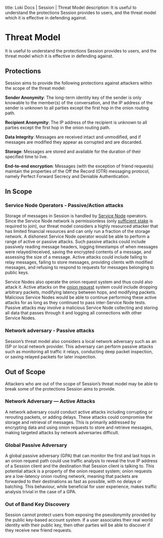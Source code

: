 title: Loki Docs | Session | Threat Model
description: It is useful to understand the protections Session provides to users, and the threat model which it is effective in defending against.

# Threat Model 

It is useful to understand the protections Session provides to users, and the threat model which it is effective in defending against.

## Protections

Session aims to provide the following protections against attackers within the scope of the threat model:

**Sender Anonymity**: The long-term identity key of the sender is only knowable to the member(s) of the conversation, and the IP address of the sender is unknown to all parties except the first hop in the onion routing path.

**Recipient Anonymity**: The IP address of the recipient is unknown to all parties except the first hop in the onion routing path.

**Data Integrity**: Messages are received intact and unmodified, and if messages are modified they appear as corrupted and are discarded.

**Storage**: Messages are stored and available for the duration of their specified time to live.

**End-to-end encryption**: Messages (with the exception of friend requests) maintain the properties of the Off the Record (OTR) messaging protocol, namely Perfect Forward Secrecy and Deniable Authentication.

## In Scope

### Service Node Operators - Passive/Action attacks

Storage of messages in Session is handled by [Service Node](../../../ServiceNodes/SNOverview/) operators. Since the Service Node network is permissionless (only [sufficient stake](../../../ServiceNodes/StakingRequirement/) is required to join), our threat model considers a highly resourced attacker that has limited financial resources and can only run a fraction of the storage network. A dishonest Service Node operator would be able to perform a range of active or passive attacks. Such passive attacks could include passively reading message headers, logging timestamps of when messages were relayed/received, saving the encrypted contents of a message, and assessing the size of a message. Active attacks could include failing to relay messages, failing to store messages, providing clients with modified messages, and refusing to respond to requests for messages belonging to public keys. 

Service Nodes also operate the onion request system and thus could also attack it. Active attacks on the [onion request](../infrastructure/#onion-requests) system could include dropping arbitrary packets, modifying latency between hops, and modifying packets. Malicious Service Nodes would be able to continue performing these active attacks for as long as they continued to pass inter-Service Node tests. Passive attacks may involve a malicious Service Node collecting and storing all data that passes through it and logging all connections with other Service Nodes. 

### Network adversary - Passive attacks

Session’s threat model also considers a local network adversary such as an ISP or local network provider. This adversary can perform passive attacks such as monitoring all traffic it relays, conducting deep packet inspection, or saving relayed packets for later inspection.

## Out of Scope 

Attackers who are out of the scope of Session’s threat model may be able to break some of the protections Session aims to provide. 

### Network Adversary — Active Attacks 

A network adversary could conduct active attacks including corrupting or rerouting packets, or adding delays. These attacks could compromise the storage and retrieval of messages. This is primarily addressed by encrypting data and using onion requests to store and retrieve messages, making targeted attacks by network adversaries difficult.

### Global Passive Adversary

A global passive adversary (GPA) that can monitor the first and last hops in an onion request path could use traffic analysis to reveal the true IP address of a Session client and the destination that Session client is talking to. This potential attack is a property of the onion request system; onion requests are a low-latency onion routing network, meaning that packets are forwarded to their destinations as fast as possible, with no delays or batching. This behaviour, while beneficial for user experience, makes traffic analysis trivial in the case of a GPA.

### Out of Band Key Discovery 

Session cannot protect users from exposing the pseudonymity provided by the public key-based account system. If a user associates their real world identity with their public key, then other parties will be able to discover if they receive new friend requests.